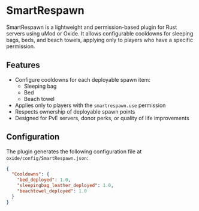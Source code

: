 # SmartRespawn

SmartRespawn is a lightweight and permission-based plugin for Rust servers using uMod or Oxide. It allows configurable cooldowns for sleeping bags, beds, and beach towels, applying only to players who have a specific permission.

## Features

- Configure cooldowns for each deployable spawn item:
  - Sleeping bag
  - Bed
  - Beach towel
- Applies only to players with the `smartrespawn.use` permission
- Respects ownership of deployable spawn points
- Designed for PvE servers, donor perks, or quality of life improvements

## Configuration

The plugin generates the following configuration file at `oxide/config/SmartRespawn.json`:

```json
{
  "Cooldowns": {
    "bed_deployed": 1.0,
    "sleepingbag_leather_deployed": 1.0,
    "beachtowel_deployed": 1.0
  }
}
